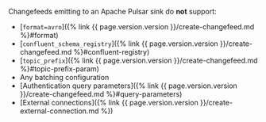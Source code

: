 Changefeeds emitting to an Apache Pulsar sink do **not** support:

- [`format=avro`]({% link {{ page.version.version }}/create-changefeed.md %}#format)
- [`confluent_schema_registry`]({% link {{ page.version.version }}/create-changefeed.md %}#confluent-registry)
- [`topic_prefix`]({% link {{ page.version.version }}/create-changefeed.md %}#topic-prefix-param)
- Any batching configuration
- [Authentication query parameters]({% link {{ page.version.version }}/create-changefeed.md %}#query-parameters)
- [External connections]({% link {{ page.version.version }}/create-external-connection.md %})